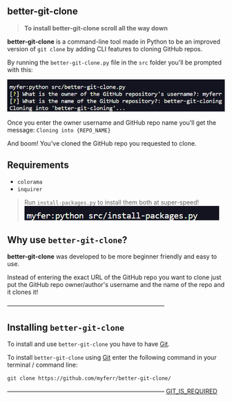 ## better-git-clone

 >**To install better-git-clone scroll all the way down**

**better-git-clone** is a command-line tool made in Python to be an improved version of `git clone` by adding CLI features to cloning GitHub repos.

By running the `better-git-clone.py` file in the `src` folder you'll be prompted with this:

<img src="images/Pasted image 20240208195658.png">

Once you enter the owner username and GitHub repo name you'll get the message:
`Cloning into {REPO_NAME}` 

And boom! You've cloned the GitHub repo you requested to clone.
## Requirements

* `colorama`
* `inquirer`
> Run `install-packages.py` to install them both at super-speed!
> <img src="images/Pasted image 20240208195859.png">


## Why use `better-git-clone`?

**better-git-clone** was developed to be more beginner friendly and easy to use.

Instead of entering the exact URL of the GitHub repo you want to clone just put the GitHub repo owner/author's username and the name of the repo and it clones it!


——————————————————————————


## Installing `better-git-clone`

To install and use `better-git-clone` you have to have [Git](https://git-scm.com/downloads).

To install `better-git-clone` using [Git](https://git-scm.com/downloads) enter the following command in your terminal / command line:

```
git clone https://github.com/myferr/better-git-clone/
```

——————————————————————————
[GIT_IS_REQUIRED](src/GIT_IS_REQUIRED.md)
